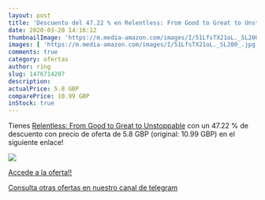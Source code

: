 ```yaml
---
layout: post
title: 'Descuento del 47.22 % en Relentless: From Good to Great to Unstop'
date: 2020-03-20 14:16:12
thumbnailImage: 'https://m.media-amazon.com/images/I/51LfsTX21oL._SL200_.jpg'
images: [ 'https://m.media-amazon.com/images/I/51LfsTX21oL._SL200_.jpg' ]
comments: true
category: ofertas
author: ring
slug: 1476714207
description:
actualPrice: 5.8 GBP
comparePrice: 10.99 GBP
inStock: true
---
```


Tienes [Relentless: From Good to Great to Unstoppable](https://www.amazon.co.uk/dp/1476714207/?tag=redken01-21) con un 47.22 % de descuento con precio de oferta de 5.8 GBP (original: 10.99 GBP) en el siguiente enlace!

[![](https://m.media-amazon.com/images/I/51LfsTX21oL._SL200_.jpg)](https://www.amazon.co.uk/dp/1476714207/?tag=redken01-21)

[Accede a la oferta!!](https://www.amazon.co.uk/dp/1476714207/?tag=redken01-21)

[Consulta otras ofertas en nuestro canal de telegram](https://t.me/s/ofertas25)

